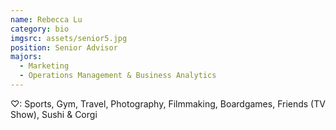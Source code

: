 ```yaml
---
name: Rebecca Lu
category: bio
imgsrc: assets/senior5.jpg
position: Senior Advisor
majors:
  - Marketing
  - Operations Management & Business Analytics
---
```

♡: Sports, Gym, Travel, Photography, Filmmaking, Boardgames, Friends (TV Show), Sushi & Corgi